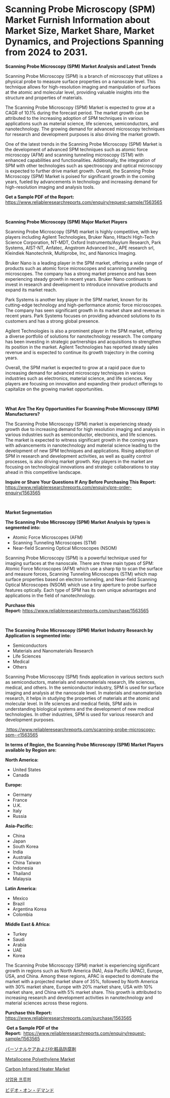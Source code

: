 <p><h1>Scanning Probe Microscopy (SPM) Market Furnish Information about Market Size, Market Share, Market Dynamics, and Projections Spanning from 2024 to 2031.</h1></p><p><strong>Scanning Probe Microscopy (SPM) Market Analysis and Latest Trends</strong></p>
<p><p>Scanning Probe Microscopy (SPM) is a branch of microscopy that utilizes a physical probe to measure surface properties on a nanoscale level. This technique allows for high-resolution imaging and manipulation of surfaces at the atomic and molecular level, providing valuable insights into the structure and properties of materials.</p><p>The Scanning Probe Microscopy (SPM) Market is expected to grow at a CAGR of 10.1% during the forecast period. The market growth can be attributed to the increasing adoption of SPM techniques in various applications such as material science, life sciences, semiconductors, and nanotechnology. The growing demand for advanced microscopy techniques for research and development purposes is also driving the market growth.</p><p>One of the latest trends in the Scanning Probe Microscopy (SPM) Market is the development of advanced SPM techniques such as atomic force microscopy (AFM) and scanning tunneling microscopy (STM) with enhanced capabilities and functionalities. Additionally, the integration of SPM with other technologies such as spectroscopy and optical microscopy is expected to further drive market growth. Overall, the Scanning Probe Microscopy (SPM) Market is poised for significant growth in the coming years, fueled by advancements in technology and increasing demand for high-resolution imaging and analysis tools.</p></p>
<p><strong>Get a Sample PDF of the Report:&nbsp;</strong> <a href="https://www.reliableresearchreports.com/enquiry/request-sample/1563565">https://www.reliableresearchreports.com/enquiry/request-sample/1563565</a></p>
<p>&nbsp;</p>
<p><strong>Scanning Probe Microscopy (SPM) Major Market Players</strong></p>
<p><p>Scanning Probe Microscopy (SPM) market is highly competitive, with key players including Agilent Technologies, Bruker Nano, Hitachi High-Tech Science Corporation, NT-MDT, Oxford Instruments/Asylum Research, Park Systems, AIST-NT, Anfatec, Angstrom Advanced Inc., APE research srl, Kleindiek Nanotechnik, Multiprobe, Inc, and Nanonics Imaging.</p><p>Bruker Nano is a leading player in the SPM market, offering a wide range of products such as atomic force microscopes and scanning tunneling microscopes. The company has a strong market presence and has been experiencing steady growth in recent years. Bruker Nano continues to invest in research and development to introduce innovative products and expand its market reach.</p><p>Park Systems is another key player in the SPM market, known for its cutting-edge technology and high-performance atomic force microscopes. The company has seen significant growth in its market share and revenue in recent years. Park Systems focuses on providing advanced solutions to its customers and has a strong global presence.</p><p>Agilent Technologies is also a prominent player in the SPM market, offering a diverse portfolio of solutions for nanotechnology research. The company has been investing in strategic partnerships and acquisitions to strengthen its position in the market. Agilent Technologies has reported steady sales revenue and is expected to continue its growth trajectory in the coming years.</p><p>Overall, the SPM market is expected to grow at a rapid pace due to increasing demand for advanced microscopy techniques in various industries such as electronics, material science, and life sciences. Key players are focusing on innovation and expanding their product offerings to capitalize on the growing market opportunities.</p></p>
<p>&nbsp;</p>
<p><strong>What Are The Key Opportunities For Scanning Probe Microscopy (SPM) Manufacturers?</strong></p>
<p><p>The Scanning Probe Microscopy (SPM) market is experiencing steady growth due to increasing demand for high resolution imaging and analysis in various industries such as semiconductor, electronics, and life sciences. The market is expected to witness significant growth in the coming years with advancements in nanotechnology and material science leading to the development of new SPM techniques and applications. Rising adoption of SPM in research and development activities, as well as quality control processes, is also driving market growth. Key players in the market are focusing on technological innovations and strategic collaborations to stay ahead in this competitive landscape.</p></p>
<p><strong>Inquire or Share Your Questions If Any Before Purchasing This Report:</strong> <a href="https://www.reliableresearchreports.com/enquiry/pre-order-enquiry/1563565">https://www.reliableresearchreports.com/enquiry/pre-order-enquiry/1563565</a></p>
<p>&nbsp;</p>
<p><strong>Market Segmentation</strong></p>
<p><strong>The Scanning Probe Microscopy (SPM) Market Analysis by types is segmented into:</strong></p>
<p><ul><li>Atomic Force Microscopes (AFM)</li><li>Scanning Tunneling Microscopes (STM)</li><li>Near-field Scanning Optical Microscopes (NSOM)</li></ul></p>
<p><p>Scanning Probe Microscopy (SPM) is a powerful technique used for imaging surfaces at the nanoscale. There are three main types of SPM: Atomic Force Microscopes (AFM) which use a sharp tip to scan the surface and measure forces, Scanning Tunneling Microscopes (STM) which map surface properties based on electron tunneling, and Near-field Scanning Optical Microscopes (NSOM) which use a tiny aperture to probe surface features optically. Each type of SPM has its own unique advantages and applications in the field of nanotechnology.</p></p>
<p><strong>Purchase this Report:&nbsp;</strong><a href="https://www.reliableresearchreports.com/purchase/1563565">https://www.reliableresearchreports.com/purchase/1563565</a></p>
<p>&nbsp;</p>
<p><strong>The Scanning Probe Microscopy (SPM) Market Industry Research by Application is segmented into:</strong></p>
<p><ul><li>Semiconductors</li><li>Materials and Nanomaterials Research</li><li>Life Sciences</li><li>Medical</li><li>Others</li></ul></p>
<p><p>Scanning Probe Microscopy (SPM) finds application in various sectors such as semiconductors, materials and nanomaterials research, life sciences, medical, and others. In the semiconductor industry, SPM is used for surface imaging and analysis at the nanoscale level. In materials and nanomaterials research, it helps in studying the properties of materials at the atomic and molecular level. In life sciences and medical fields, SPM aids in understanding biological systems and the development of new medical technologies. In other industries, SPM is used for various research and development purposes.</p></p>
<p><a href="https://www.reliableresearchreports.com/scanning-probe-microscopy-spm--r1563565">&nbsp;https://www.reliableresearchreports.com/scanning-probe-microscopy-spm--r1563565</a></p>
<p><strong>In terms of Region, the Scanning Probe Microscopy (SPM) Market Players available by Region are:</strong></p>
<p>
    <p> <strong> North America: </strong>
        <ul>
            <li>United States</li>
            <li>Canada</li>
        </ul>
        </p> 
    <p> <strong> Europe: </strong>
        <ul>
            <li>Germany</li>
            <li>France</li>
            <li>U.K.</li>
            <li>Italy</li>
            <li>Russia</li>
        </ul>
        </p> 
    <p> <strong> Asia-Pacific: </strong>
        <ul>
            <li>China</li>
            <li>Japan</li>
            <li>South Korea</li>
            <li>India</li>
            <li>Australia</li>
            <li>China Taiwan</li>
            <li>Indonesia</li>
            <li>Thailand</li>
            <li>Malaysia</li>
        </ul>
        </p> 
    <p> <strong> Latin America: </strong>
        <ul>
            <li>Mexico</li>
            <li>Brazil</li>
            <li>Argentina Korea</li>
            <li>Colombia</li>
        </ul>
        </p> 
    <p> <strong> Middle East & Africa: </strong>
        <ul>
            <li>Turkey</li>
            <li>Saudi</li>
            <li>Arabia</li>
            <li>UAE</li>
            <li>Korea</li>
        </ul>
    </p>
    </p>
<p><p>The Scanning Probe Microscopy (SPM) market is experiencing significant growth in regions such as North America (NA), Asia Pacific (APAC), Europe, USA, and China. Among these regions, APAC is expected to dominate the market with a projected market share of 35%, followed by North America with 30% market share, Europe with 20% market share, USA with 10% market share, and China with 5% market share. This growth is attributed to increasing research and development activities in nanotechnology and material sciences across these regions.</p></p>
<p><strong>Purchase this Report: </strong><a href="https://www.reliableresearchreports.com/purchase/1563565">https://www.reliableresearchreports.com/purchase/1563565</a></p>
<p>&nbsp;<strong>Get a Sample PDF of the Report:&nbsp;&nbsp;</strong><a href="https://www.reliableresearchreports.com/enquiry/request-sample/1563565">https://www.reliableresearchreports.com/enquiry/request-sample/1563565</a></p>
<p><strong></strong></p>
<p><p><a href="https://medium.com/@carllane655/%E5%80%8B%E4%BA%BA%E7%94%A8%E5%93%81%E3%81%8A%E3%82%88%E3%81%B3%E5%8C%96%E7%B2%A7%E5%93%81%E4%BF%9D%E5%AD%98%E6%96%99%E5%B8%82%E5%A0%B4-2031%E5%B9%B4%E3%81%BE%E3%81%A7%E3%81%AE%E5%8B%95%E5%90%91-%E4%BA%88%E6%B8%AC-%E7%AB%B6%E4%BA%89%E5%88%86%E6%9E%90-03ac66a78109">パーソナルケアおよび化粧品防腐剤</a></p><p><a href="https://unruly-ladybug-44b.notion.site/Metallocene-Polyethylene-Market-Trends-Forecast-and-Competitive-Analysis-to-2031-3c56cc6e56cc469581b5476bc09f7207">Metallocene Polyethylene Market</a></p><p><a href="https://view.publitas.com/reportprime-1/carbon-infrared-heater-market-exploring-market-share-market-trends-and-future-growth/">Carbon Infrared Heater Market</a></p><p><a href="https://medium.com/@beaublock13/%EC%83%81%EC%97%85%EC%A0%81%EC%9C%BC%EB%A1%9C-%ED%99%9C%EC%9A%A9%EB%90%98%EB%8A%94-%EB%B3%B4%EC%A6%9D%EC%84%9C-%EC%8B%9C%EC%9E%A5-%EB%B3%B4%EA%B3%A0%EC%84%9C%EB%8A%94-%EC%9D%B4-%EC%8B%9C%EC%9E%A5%EC%9D%98-%EC%B5%9C%EC%8B%A0-%ED%8A%B8%EB%A0%8C%EB%93%9C%EC%99%80-%EC%84%B1%EC%9E%A5-%EA%B8%B0%ED%9A%8C%EB%A5%BC-%EB%B0%9D%ED%98%80%EC%A4%8D%EB%8B%88%EB%8B%A4-ade2904f2266">상업용 프루퍼</a></p><p><a href="https://medium.com/@charityrice70/%E3%83%93%E3%83%87%E3%82%AA-%E3%82%AA%E3%83%B3-%E3%83%87%E3%83%9E%E3%83%B3%E3%83%89%E5%B8%82%E5%A0%B4-%E5%B8%82%E5%A0%B4%E6%88%90%E9%95%B7%E7%8E%87-%E5%B8%82%E5%A0%B4%E3%83%88%E3%83%AC%E3%83%B3%E3%83%89-%E3%81%8A%E3%82%88%E3%81%B3%E6%88%90%E9%95%B7%E6%88%A6%E7%95%A5%E3%81%AB%E9%96%A2%E3%81%99%E3%82%8B%E6%B4%9E%E5%AF%9F-313b892de401">ビデオ・オン・デマンド</a></p></p>